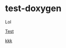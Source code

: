# test-doxygen
Lol

<!-- website-hide -->
[Test](./test.md)
<!-- /website-hide -->
[kkk](bola/foo.md)

